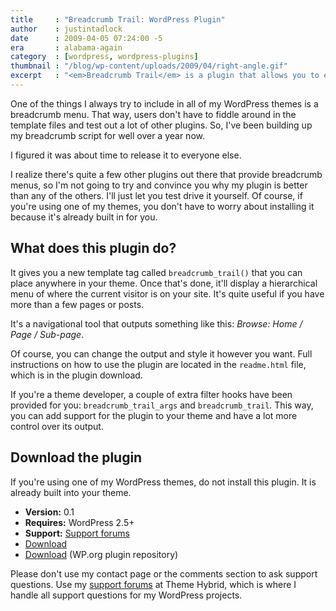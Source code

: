 ```yaml
---
title     : "Breadcrumb Trail: WordPress Plugin"
author    : justintadlock
date      : 2009-04-05 07:24:00 -5
era       : alabama-again
category  : [wordpress, wordpress-plugins]
thumbnail : "/blog/wp-content/uploads/2009/04/right-angle.gif"
excerpt   : "<em>Breadcrumb Trail</em> is a plugin that allows you to easily display a breadcrumb menu (a navigational tool) anywhere within your WordPress theme."
---
```


One of the things I always try to include in all of my WordPress themes is a breadcrumb menu.  That way, users don't have to fiddle around in the template files and test out a lot of other plugins.  So, I've been building up my breadcrumb script for well over a year now.

I figured it was about time to release it to everyone else.

I realize there's quite a few other plugins out there that provide breadcrumb menus, so I'm not going to try and convince you why my plugin is better than any of the others.  I'll just let you test drive it yourself.  Of course, if you're using one of my themes, you don't have to worry about installing it because it's already built in for you.

<h2>What does this plugin do?</h2>

It gives you a new template tag called <code>breadcrumb_trail()</code> that you can place anywhere in your theme.  Once that's done, it'll display a hierarchical menu of where the current visitor is on your site.  It's quite useful if you have more than a few pages or posts.

It's a navigational tool that outputs something like this:  <em>Browse: Home / Page / Sub-page</em>.

Of course, you can change the output and style it however you want.  Full instructions on how to use the plugin are located in the <code>readme.html</code> file, which is in the plugin download.

If you're a theme developer, a couple of extra filter hooks have been provided for you: <code>breadcrumb_trail_args</code> and <code>breadcrumb_trail</code>.  This way, you can add support for the plugin to your theme and have a lot more control over its output.

<h2>Download the plugin</h2>

<p class="note">If you're using one of my WordPress themes, do not install this plugin.  It is already built into your theme.</p>
<ul>
	<li><strong>Version:</strong> 0.1</li>
	<li><strong>Requires:</strong> WordPress 2.5+</li>
	<li><strong>Support:</strong> <a href="http://themehybrid.com/support" title="Support forums at Theme Hybrid">Support forums</a></li>
	<li><a href="http://justintadlock.com/downloads/breadcrumb-trail.zip" title="Download the Breadcrumb Trail WordPress plugin">Download</a></li>
	<li><a href="http://wordpress.org/extend/plugins/breadcrumb-trail" title="Download the Breadcrumb Trail WP plugin from the plugins repository">Download</a> (WP.org plugin repository)</li>
</ul>

<p class="note">Please don't use my contact page or the comments section to ask support questions.  Use my <a href="http://themehybrid.com/support" title="Theme Hybrid support forums">support forums</a> at Theme Hybrid, which is where I handle all support questions for my WordPress projects.</p>
